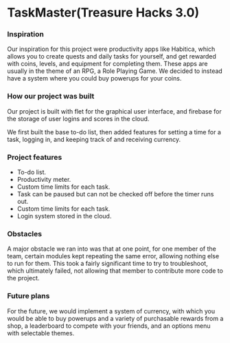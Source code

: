 # TaskMaster(Treasure Hacks 3.0)

### Inspiration

Our inspiration for this project were productivity apps like Habitica,
which allows you to create quests and daily tasks for yourself,
and get rewarded with coins, levels, and equipment for completing them.
These apps are usually in the theme of an RPG, a Role Playing Game.
We decided to instead have a system where you could buy powerups
for your coins.

### How our project was built

Our project is built with flet for the graphical user interface, and firebase for the storage of user logins and scores in the cloud.

We first built the base to-do list, then added features for setting 
a time for a task, logging in, and keeping track of and receiving currency.


### Project features
* To-do list.
* Productivity meter.
* Custom time limits for each task.
* Task can be paused but can not be checked off before the timer runs out.
* Custom time limits for each task.
* Login system stored in the cloud.

### Obstacles
A major obstacle we ran into was that at one point, for one member of the team,
certain modules kept repeating the same error, allowing nothing else to run for them.
This took a fairly significant time to try to troubleshoot, which ultimately failed,
not allowing that member to contribute more code to the project.

### Future plans
For the future, we would implement a system of currency, with which
you would be able to buy powerups and a variety of purchasable rewards from a shop, a 
leaderboard to compete with your friends, and an options menu with
selectable themes.

